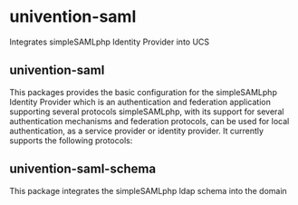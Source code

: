 # univention-saml
Integrates simpleSAMLphp Identity Provider into UCS

## univention-saml
This packages provides the basic configuration for the simpleSAMLphp Identity Provider which is an authentication and federation application supporting several protocols simpleSAMLphp, with its support for several authentication mechanisms and federation protocols, can be used for local authentication, as a service provider or identity provider. It currently supports the following protocols:

## univention-saml-schema
This package integrates the simpleSAMLphp ldap schema into the domain
